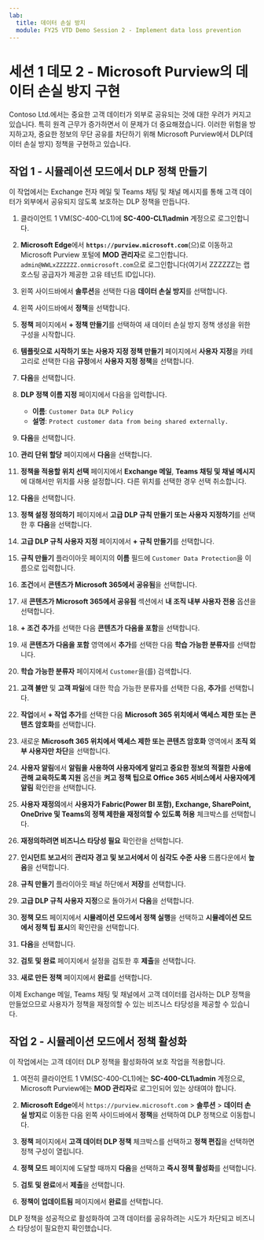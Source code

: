 ```yaml
---
lab:
  title: 데이터 손실 방지
  module: FY25 VTD Demo Session 2 - Implement data loss prevention
---
```



# 세션 1 데모 2 - Microsoft Purview의 데이터 손실 방지 구현

Contoso Ltd.에서는 중요한 고객 데이터가 외부로 공유되는 것에 대한 우려가 커지고 있습니다. 특히 원격 근무가 증가하면서 이 문제가 더 중요해졌습니다. 이러한 위험을 방지하고자, 중요한 정보의 무단 공유를 차단하기 위해 Microsoft Purview에서 DLP(데이터 손실 방지) 정책을 구현하고 있습니다.

## 작업 1 - 시뮬레이션 모드에서 DLP 정책 만들기

이 작업에서는 Exchange 전자 메일 및 Teams 채팅 및 채널 메시지를 통해 고객 데이터가 외부에서 공유되지 않도록 보호하는 DLP 정책을 만듭니다.

1. 클라이언트 1 VM(SC-400-CL1)에 **SC-400-CL1\admin** 계정으로 로그인합니다.

1. **Microsoft Edge**에서 **`https://purview.microsoft.com`**(으)로 이동하고 Microsoft Purview 포털에 **MOD 관리자**로 로그인합니다. `admin@WWLxZZZZZZ.onmicrosoft.com`으로 로그인합니다(여기서 ZZZZZZ는 랩 호스팅 공급자가 제공한 고유 테넌트 ID입니다).

1. 왼쪽 사이드바에서 **솔루션**을 선택한 다음 **데이터 손실 방지**를 선택합니다.

1. 왼쪽 사이드바에서 **정책**을 선택합니다.

1. **정책** 페이지에서 **+ 정책 만들기**를 선택하여 새 데이터 손실 방지 정책 생성을 위한 구성을 시작합니다.

1. **템플릿으로 시작하기 또는 사용자 지정 정책 만들기** 페이지에서 **사용자 지정**을 카테고리로 선택한 다음 **규정**에서 **사용자 지정 정책**을 선택합니다.

1. **다음**을 선택합니다.

1. **DLP 정책 이름 지정** 페이지에서 다음을 입력합니다.

   - **이름**: `Customer Data DLP Policy`
   - **설명**: `Protect customer data from being shared externally.`

1. **다음**을 선택합니다.

1. **관리 단위 할당** 페이지에서 **다음**을 선택합니다.

1. **정책을 적용할 위치 선택** 페이지에서 **Exchange 메일**, **Teams 채팅 및 채널 메시지**에 대해서만 위치를 사용 설정합니다. 다른 위치를 선택한 경우 선택 취소합니다.

1. **다음**을 선택합니다.

1. **정책 설정 정의하기** 페이지에서 **고급 DLP 규칙 만들기 또는 사용자 지정하기**를 선택한 후 **다음**을 선택합니다.

1. **고급 DLP 규칙 사용자 지정** 페이지에서 **+ 규칙 만들기**를 선택합니다.

1. **규칙 만들기** 플라이아웃 페이지의 **이름** 필드에 `Customer Data Protection`을 이름으로 입력합니다.

1. **조건**에서 **콘텐츠가 Microsoft 365에서 공유됨**을 선택합니다.

1. 새 **콘텐츠가 Microsoft 365에서 공유됨** 섹션에서 **내 조직 내부 사용자 전용** 옵션을 선택합니다.

1. **+ 조건 추가**를 선택한 다음 **콘텐츠가 다음을 포함**을 선택합니다.

1. 새 **콘텐츠가 다음을 포함** 영역에서 **추가**를 선택한 다음 **학습 가능한 분류자**를 선택합니다.

1. **학습 가능한 분류자** 페이지에서 `Customer`을(를) 검색합니다.

1. **고객 불만** 및 **고객 파일**에 대한 학습 가능한 분류자를 선택한 다음, **추가**를 선택합니다.

1. **작업**에서 **+ 작업 추가**를 선택한 다음 **Microsoft 365 위치에서 액세스 제한 또는 콘텐츠 암호화**를 선택합니다.

1. 새로운 **Microsoft 365 위치에서 액세스 제한 또는 콘텐츠 암호화** 영역에서 **조직 외부 사용자만 차단**을 선택합니다.

1. **사용자 알림**에서 **알림을 사용하여 사용자에게 알리고 중요한 정보의 적절한 사용에 관해 교육하도록 지원** 옵션을 **켜고** **정책 팁으로 Office 365 서비스에서 사용자에게 알림** 확인란을 선택합니다.

1. **사용자 재정의**에서 **사용자가 Fabric(Power BI 포함), Exchange, SharePoint, OneDrive 및 Teams의 정책 제한을 재정의할 수 있도록 허용** 체크박스를 선택합니다.

1. **재정의하려면 비즈니스 타당성 필요** 확인란을 선택합니다.

1. **인시던트 보고서**의 **관리자 경고 및 보고서에서 이 심각도 수준 사용** 드롭다운에서 **높음**을 선택합니다.

1. **규칙 만들기** 플라이아웃 패널 하단에서 **저장**를 선택합니다.

1. **고급 DLP 규칙 사용자 지정**으로 돌아가서 **다음**을 선택합니다.

1. **정책 모드** 페이지에서 **시뮬레이션 모드에서 정책 실행**을 선택하고 **시뮬레이션 모드에서 정책 팁 표시**의 확인란을 선택합니다.

1. **다음**을 선택합니다.

1. **검토 및 완료** 페이지에서 설정을 검토한 후 **제출**을 선택합니다.

1. **새로 만든 정책** 페이지에서 **완료**를 선택합니다.

이제 Exchange 메일, Teams 채팅 및 채널에서 고객 데이터를 검사하는 DLP 정책을 만들었으므로 사용자가 정책을 재정의할 수 있는 비즈니스 타당성을 제공할 수 있습니다.

## 작업 2 - 시뮬레이션 모드에서 정책 활성화

이 작업에서는 고객 데이터 DLP 정책을 활성화하여 보호 작업을 적용합니다.

1. 여전히 클라이언트 1 VM(SC-400-CL1)에는 **SC-400-CL1\admin** 계정으로, Microsoft Purview에는 **MOD 관리자**로 로그인되어 있는 상태여야 합니다.

1. **Microsoft Edge**에서 `https://purview.microsoft.com` > **솔루션** > **데이터 손실 방지**로 이동한 다음 왼쪽 사이드바에서 **정책**을 선택하여 DLP 정책으로 이동합니다.

1. **정책** 페이지에서 **고객 데이터 DLP 정책** 체크박스를 선택하고 **정책 편집**을 선택하면 정책 구성이 열립니다.

1. **정책 모드** 페이지에 도달할 때까지 **다음**을 선택하고 **즉시 정책 활성화**를 선택합니다.

1. **검토 및 완료**에서 **제출**을 선택합니다.

1. **정책이 업데이트됨** 페이지에서 **완료**를 선택합니다.

DLP 정책을 성공적으로 활성화하여 고객 데이터를 공유하려는 시도가 차단되고 비즈니스 타당성이 필요한지 확인했습니다.
